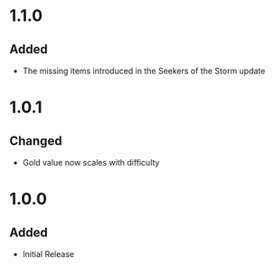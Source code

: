 # 1.1.0

## Added

- The missing items introduced in the Seekers of the Storm update

# 1.0.1

## Changed

- Gold value now scales with difficulty

# 1.0.0

## Added

- Initial Release
